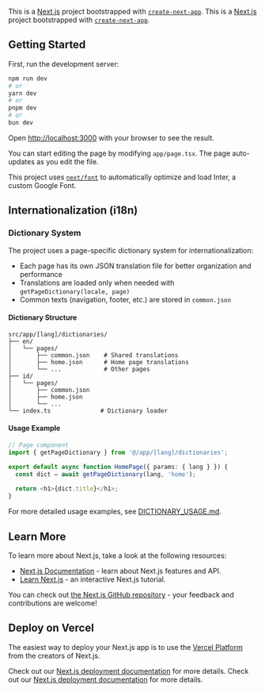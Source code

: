 This is a [Next.js](https://nextjs.org) project bootstrapped with [`create-next-app`](https://nextjs.org/docs/app/api-reference/cli/create-next-app).
This is a [Next.js](https://nextjs.org/) project bootstrapped with [`create-next-app`](https://github.com/vercel/next.js/tree/canary/packages/create-next-app).

## Getting Started

First, run the development server:

```bash
npm run dev
# or
yarn dev
# or
pnpm dev
# or
bun dev
```

Open [http://localhost:3000](http://localhost:3000) with your browser to see the result.

You can start editing the page by modifying `app/page.tsx`. The page auto-updates as you edit the file.

This project uses [`next/font`](https://nextjs.org/docs/basic-features/font-optimization) to automatically optimize and load Inter, a custom Google Font.

## Internationalization (i18n)

### Dictionary System

The project uses a page-specific dictionary system for internationalization:

- Each page has its own JSON translation file for better organization and performance
- Translations are loaded only when needed with `getPageDictionary(locale, page)`
- Common texts (navigation, footer, etc.) are stored in `common.json`

#### Dictionary Structure

```
src/app/[lang]/dictionaries/
├── en/
│   └── pages/
│       ├── common.json    # Shared translations
│       ├── home.json      # Home page translations
│       └── ...            # Other pages
├── id/
│   └── pages/
│       ├── common.json
│       ├── home.json
│       └── ...
└── index.ts              # Dictionary loader
```

#### Usage Example

```typescript
// Page component
import { getPageDictionary } from '@/app/[lang]/dictionaries';

export default async function HomePage({ params: { lang } }) {
  const dict = await getPageDictionary(lang, 'home');
  
  return <h1>{dict.title}</h1>;
}
```

For more detailed usage examples, see [DICTIONARY_USAGE.md](./DICTIONARY_USAGE.md).

## Learn More

To learn more about Next.js, take a look at the following resources:

- [Next.js Documentation](https://nextjs.org/docs) - learn about Next.js features and API.
- [Learn Next.js](https://nextjs.org/learn) - an interactive Next.js tutorial.

You can check out [the Next.js GitHub repository](https://github.com/vercel/next.js/) - your feedback and contributions are welcome!

## Deploy on Vercel

The easiest way to deploy your Next.js app is to use the [Vercel Platform](https://vercel.com/new?utm_medium=default-template&filter=next.js&utm_source=create-next-app&utm_campaign=create-next-app-readme) from the creators of Next.js.

Check out our [Next.js deployment documentation](https://nextjs.org/docs/deployment) for more details.
Check out our [Next.js deployment documentation](https://nextjs.org/docs/app/building-your-application/deploying) for more details.
